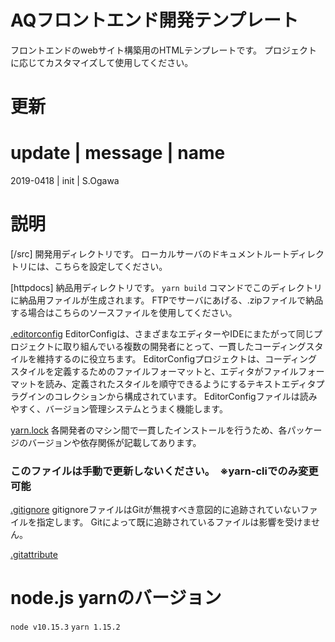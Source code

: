 # AQフロントエンド開発テンプレート
フロントエンドのwebサイト構築用のHTMLテンプレートです。
プロジェクトに応じてカスタマイズして使用してください。

# 更新
# update | message | name
2019-0418 | init | S.Ogawa

# 説明
[/src]
開発用ディレクトリです。
ローカルサーバのドキュメントルートディレクトリには、こちらを設定してください。

[httpdocs]
納品用ディレクトリです。
`yarn build` コマンドでこのディレクトリに納品用ファイルが生成されます。
FTPでサーバにあげる、.zipファイルで納品する場合はこちらのソースファイルを使用してください。

[.editorconfig](https://editorconfig.org/)
EditorConfigは、さまざまなエディターやIDEにまたがって同じプロジェクトに取り組んでいる複数の開発者にとって、一貫したコーディングスタイルを維持するのに役立ちます。 EditorConfigプロジェクトは、コーディングスタイルを定義するためのファイルフォーマットと、エディタがファイルフォーマットを読み、定義されたスタイルを順守できるようにするテキストエディタプラグインのコレクションから構成されています。 EditorConfigファイルは読みやすく、バージョン管理システムとうまく機能します。

[yarn.lock](https://yarnpkg.com/lang/ja/docs/yarn-lock/)
各開発者のマシン間で一貫したインストールを行うため、各パッケージのバージョンや依存関係が記載してあります。
### このファイルは手動で更新しないください。　※yarn-cliでのみ変更可能

[.gitignore](https://git-scm.com/docs/gitignore)
gitignoreファイルはGitが無視すべき意図的に追跡されていないファイルを指定します。 Gitによって既に追跡されているファイルは影響を受けません。

[.gitattribute](https://git-scm.com/docs/gitattributes)

# node.js yarnのバージョン
`node v10.15.3`
`yarn 1.15.2`

